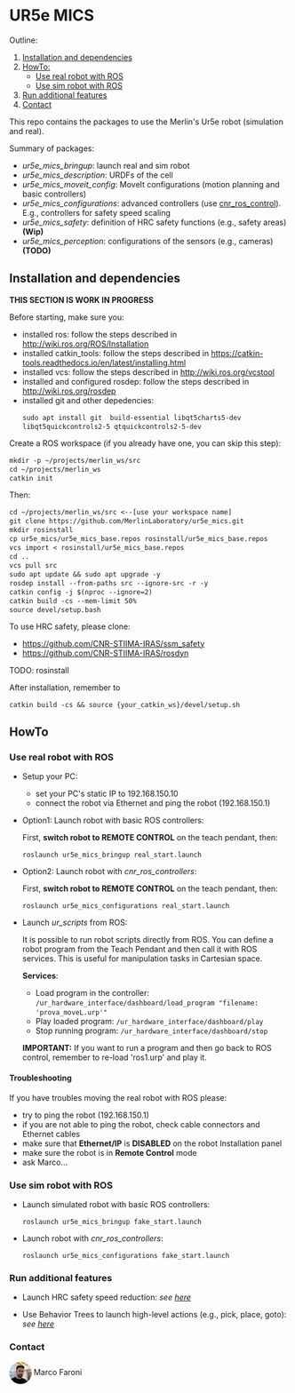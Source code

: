 # UR5e MICS 

Outline:

1. [Installation and dependencies](#installation)
2. [HowTo:](#howto)
	- [Use real robot with ROS](#real-robot)
	- [Use sim robot with ROS](#sim-robot)
3. [Run additional features](#additional-features)
4. [Contact](#contact)

This repo contains the packages to use the Merlin's Ur5e robot (simulation and real).

Summary of packages:
- _ur5e\_mics\_bringup_: launch real and sim robot
- _ur5e\_mics\_description_: URDFs of the cell
- _ur5e\_mics\_moveit\_config_: MoveIt configurations (motion planning and basic controllers)
- _ur5e\_mics\_configurations_: advanced controllers (use [cnr\_ros\_control](https://github.com/CNR-STIIMA-IRAS/cnr_ros_control/tree/master)). E.g., controllers for safety speed scaling
- _ur5e\_mics\_safety_: definition of HRC safety functions (e.g., safety areas) **(Wip)**
- _ur5e\_mics\_perception_: configurations of the sensors (e.g., cameras) **(TODO)**

## Installation and dependencies <a name="installation"></a>

**THIS SECTION IS WORK IN PROGRESS**

Before starting, make sure you:
- installed ros: follow the steps described in http://wiki.ros.org/ROS/Installation
- installed catkin_tools: follow the steps described in https://catkin-tools.readthedocs.io/en/latest/installing.html
- installed vcs: follow the steps described in http://wiki.ros.org/vcstool
- installed and configured rosdep: follow the steps described in http://wiki.ros.org/rosdep
- installed git and other depedencies:
  ```
  sudo apt install git  build-essential libqt5charts5-dev libqt5quickcontrols2-5 qtquickcontrols2-5-dev
  ```

Create a ROS workspace (if you already have one, you can skip this step):
```
mkdir -p ~/projects/merlin_ws/src
cd ~/projects/merlin_ws
catkin init
```
Then:
```
cd ~/projects/merlin_ws/src <--[use your workspace name] 
git clone https://github.com/MerlinLaboratory/ur5e_mics.git
mkdir rosinstall
cp ur5e_mics/ur5e_mics_base.repos rosinstall/ur5e_mics_base.repos 
vcs import < rosinstall/ur5e_mics_base.repos
cd ..
vcs pull src
sudo apt update && sudo apt upgrade -y
rosdep install --from-paths src --ignore-src -r -y
catkin config -j $(nproc --ignore=2)
catkin build -cs --mem-limit 50%
source devel/setup.bash
```

<!--
To use cnr\_ros\_controllers:

TODO

To use advanced motion planners:

TODO

-->

To use HRC safety, please clone:

- https://github.com/CNR-STIIMA-IRAS/ssm_safety
- https://github.com/CNR-STIIMA-IRAS/rosdyn


TODO: rosinstall

After installation, remember to

```
catkin build -cs && source {your_catkin_ws}/devel/setup.sh
```

## HowTo <a name="howto"></a>

### Use real robot with ROS <a name="real-robot"></a>

- Setup your PC:
	
	- set your PC's static IP to 192.168.150.10
	- connect the robot via Ethernet and ping the robot (192.168.150.1)

- Option1: Launch robot with basic ROS controllers:
	
	First, **switch robot to REMOTE CONTROL** on the teach pendant, then:

	```
	roslaunch ur5e_mics_bringup real_start.launch
	```

- Option2: Launch robot with _cnr\_ros\_controllers_:
	
	First, **switch robot to REMOTE CONTROL** on the teach pendant, then:

	```
	roslaunch ur5e_mics_configurations real_start.launch
	```

- Launch _ur\_scripts_ from ROS:
	
	It is possible to run robot scripts directly from ROS.
	You can define a robot program from the Teach Pendant and then call it with ROS services. This is useful for manipulation tasks in Cartesian space.

	**Services**:

	- Load program in the controller: 
	```/ur_hardware_interface/dashboard/load_program "filename: 'prova_moveL.urp'"```
	- Play loaded program: 
	```/ur_hardware_interface/dashboard/play```
	- Stop running program: ```/ur_hardware_interface/dashboard/stop```

	**IMPORTANT:** If you want to run a program and then go back to ROS control, remember to re-load 'ros1.urp' and play it.

#### Troubleshooting <a name="troubleshooting"></a>

If you have troubles moving the real robot with ROS please:
- try to ping the robot (192.168.150.1)
- if you are not able to ping the robot, check cable connectors and Ethernet cables
- make sure that **Ethernet/IP**  is **DISABLED** on the robot Installation panel
- make sure the robot is in **Remote Control** mode 
- ask Marco...

### Use sim robot with ROS <a name="sim-robot"></a>

- Launch simulated robot with basic ROS controllers:

	```
	roslaunch ur5e_mics_bringup fake_start.launch
	```

- Launch robot with _cnr\_ros\_controllers_:

	```
	roslaunch ur5e_mics_configurations fake_start.launch
	```

### Run additional features <a name="additional-features"></a>

- Launch HRC safety speed reduction: _see [here](./ur5e_mics_safety/)_

- Use Behavior Trees to launch high-level actions (e.g., pick, place, goto): _see [here]()_


### Contact <a name="contact"></a>

<img align="center" height="40" src="https://github.com/marco-faroni/marco-faroni.github.io/blob/master/images/marco_circle.png?raw=true"> Marco Faroni

